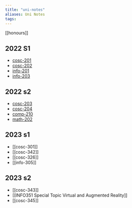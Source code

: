 ```yaml
---
title: "uni-notes"
aliases: Uni Notes
tags: 
---
```


[[honours]]

## 2022 S1
- [cosc-201](notes/cosc-201.md)
- [cosc-202](notes/cosc-202.md)
- [info-201](notes/info-201.md)
- [info-203](notes/info-203.md)

## 2022 s2
- [cosc-203](notes/cosc-203.md)
- [cosc-204](notes/cosc-204.md)
- [comp-210](notes/comp-210.md)
- [math-202](notes/math-202.md)

## 2023 s1
- [[cosc-301]]
- [[cosc-342]]
- [[cosc-326]]
- [[info-305]]

## 2023 s2
- [[cosc-343]]
- [[INFO351 Special Topic Virtual and Augmented Reality]]
- [[cosc-345]]